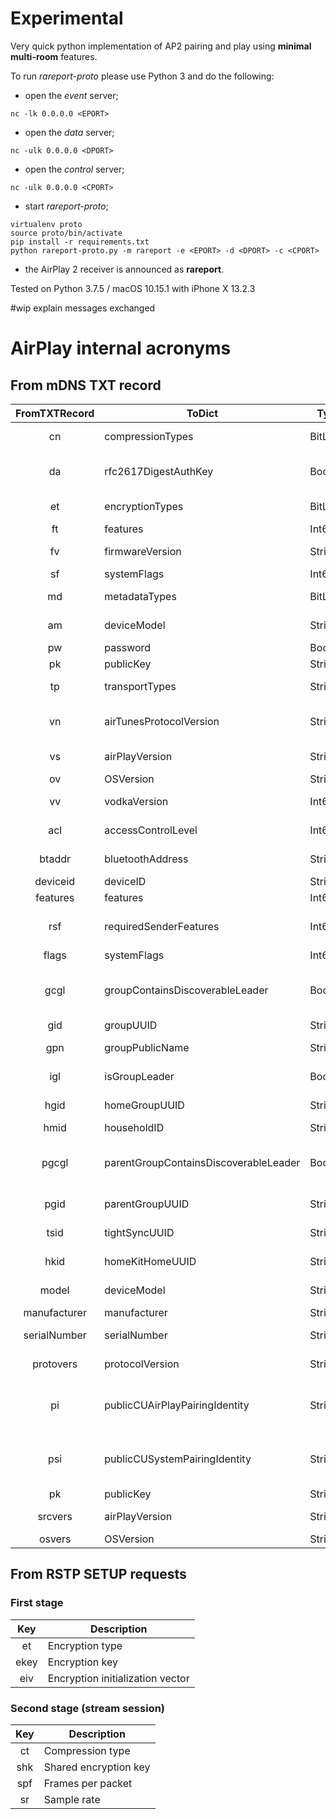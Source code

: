 # Experimental

Very quick python implementation of AP2 pairing and play using **minimal
multi-room** features.

To run _rareport-proto_ please use Python 3 and do the following:

* open the _event_ server;

```
nc -lk 0.0.0.0 <EPORT>
```

* open the _data_ server;

```
nc -ulk 0.0.0.0 <DPORT>
```

* open the _control_ server;

```
nc -ulk 0.0.0.0 <CPORT>
```

* start _rareport-proto_;

```
virtualenv proto
source proto/bin/activate
pip install -r requirements.txt
python rareport-proto.py -m rareport -e <EPORT> -d <DPORT> -c <CPORT>
```

* the AirPlay 2 receiver is announced as **rareport**.

Tested on Python 3.7.5 / macOS 10.15.1 with iPhone X 13.2.3

#wip explain messages exchanged

# AirPlay internal acronyms

## From mDNS TXT record

| FromTXTRecord | ToDict | Type | Explanation |
|:-------------:|--------|------|-------------|
| cn | compressionTypes | BitList | Compression types |
| da | rfc2617DigestAuthKey | Boolean | RFC2617 digest auth key |
| et | encryptionTypes | BitList | Encryption types |
| ft | features | Int64 | Features |
| fv | firmwareVersion | String | Firmware version |
| sf | systemFlags | Int64 | System flags |
| md | metadataTypes | BitList | Metadata types |
| am | deviceModel | String | Device model |
| pw | password | Boolean | Password |
| pk | publicKey | String | Public key |
| tp | transportTypes | String | Transport types |
| vn | airTunesProtocolVersion | String | AirTunes protocol version |
| vs | airPlayVersion | String | AirPlay version |
| ov | OSVersion | String | OS version |
| vv | vodkaVersion | Int64 | Vodka version |
| acl | accessControlLevel | Int64 | Access control level |
| btaddr | bluetoothAddress | String | Bluetooth address |
| deviceid | deviceID | String | Device ID |
| features | features | Int64 | Features |
| rsf | requiredSenderFeatures | Int64 | Required sender features |
| flags | systemFlags | Int64 | System flags |
| gcgl | groupContainsDiscoverableLeader | Boolean | Group contains discoverable leader |
| gid | groupUUID | String | Group UUID |
| gpn | groupPublicName | String | Group public name |
| igl | isGroupLeader | Boolean | Is group leader |
| hgid | homeGroupUUID | String | Home group UUID |
| hmid | householdID | String | Household ID |
| pgcgl | parentGroupContainsDiscoverableLeader | Boolean | Parent group contains discoverable leader |
| pgid | parentGroupUUID | String | Parent group UUID |
| tsid | tightSyncUUID | String | Tight sync UUID |
| hkid | homeKitHomeUUID | String | HomeKit home UUID |
| model | deviceModel | String | Device model |
| manufacturer | manufacturer | String | Manufacturer |
| serialNumber | serialNumber | String | Serial number |
| protovers | protocolVersion | String | Protocol version |
| pi | publicCUAirPlayPairingIdentity | String | Public CU AirPlay pairing identity |
| psi | publicCUSystemPairingIdentity | String | Public CU System Pairing Identity |
| pk | publicKey | String | Public key |
| srcvers | airPlayVersion | String | AirPlay version |
| osvers | OSVersion | String | OS version |

## From RSTP SETUP requests

### First stage

| Key | Description |
|:---:|-------------|
| et | Encryption type |
| ekey | Encryption key |
| eiv | Encryption initialization vector |

### Second stage (stream session)

| Key | Description |
|:---:|-------------|
| ct | Compression type |
| shk | Shared encryption key |
| spf | Frames per packet |
| sr | Sample rate |

